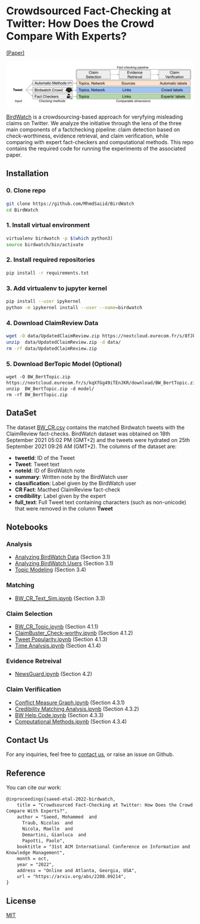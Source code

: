 # Crowdsourced Fact-Checking at Twitter: How Does the Crowd Compare With Experts?
[(Paper)](https://arxiv.org/abs/2208.09214)

![Comparing BirdWatch against expert fact-checkers and computational methods. ](BW.png)

[BirdWatch](https://blog.twitter.com/en_us/topics/product/2021/introducing-birdwatch-a-community-based-approach-to-misinformation) is a crowdsourcing-based approach for veryfying misleading claims on Twitter. We analyze the initiative through the lens of the three main components of a factchecking pipeline: claim detection based on check-worthiness, evidence retrieval, and claim verification, while comparing with expert fact-checkers and computational methods. This repo contains the required code for running the experiments of the associated paper.


## Installation

### 0. Clone repo
```bash
git clone https://github.com/MhmdSaiid/BirdWatch
cd BirdWatch
```

### 1. Install virtual environment
```bash
virtualenv birdwatch -p $(which python3)
source birdwatch/bin/activate
```

### 2. Install required repositories
```bash
pip install -r requirements.txt
```

### 3. Add virtualenv to jupyter kernel
```bash
pip install --user ipykernel
python -m ipykernel install --user --name=birdwatch
```

### 4. Download ClaimReview Data
```bash
wget -O data/UpdatedClaimReview.zip https://nextcloud.eurecom.fr/s/8fJkTEQH9QeaaxQ/download/UpdatedClaimReview.zip
unzip  data/UpdatedClaimReview.zip -d data/
rm -rf data/UpdatedClaimReview.zip
```
### 5. Download BerTopic Model (Optional)
```
wget -O BW_BertTopic.zip https://nextcloud.eurecom.fr/s/kqXfGg49iTEnJKR/download/BW_BertTopic.zip
unzip  BW_BertTopic.zip -d model/
rm -rf BW_BertTopic.zip
```




## DataSet

The dataset [BW_CR.csv](data/BW_CR.csv) contains the matched Birdwatch tweets with the ClaimReview fact-checks.
BirdWatch dataset was obtained on 18th September 2021 05:02 PM (GMT+2) and the tweets were hydrated on 25th September  2021 09:26 AM (GMT+2).
The columns of the dataset are:

* __tweetId__: ID of the Tweet
* __Tweet__: Tweet text
* __noteId__: ID of BirdWatch note
* __summary__: Written note by the BirdWatch user
* __classification__: Label given by the BirdWatch user
* __CR Fact__: Macthed ClaimReview fact-check
* __credibility__: Label given by the expert
* __full_text__: Full Tweet text containing characters (such as non-unicode) that were removed in the column __Tweet__


## Notebooks


### Analysis 

* [Analyzing BirdWatch Data](notebooks/BirdWatch_Analysis.ipynb) (Section 3.1)
* [Analyzing BirdWatch Users](notebooks/BirdWatch_User_Analysis.ipynb) (Section 3.1)
* [Topic Modeling](notebooks/Topic_Modeling.ipynb) (Section 3.4)


### Matching
* [BW_CR_Text_Sim.ipynb](notebooks/BW_CR_Text_Sim.ipynb) (Section 3.3)


### Claim Selection
* [BW_CR_Topic.ipynb](notebooks/BW_CR_Topic.ipynb) (Section 4.1.1)
* [ClaimBuster_Check-worthy.ipynb](notebooks/ClaimBuster_Check-worthy.ipynb) (Section 4.1.2)
* [Tweet Popularity.ipynb](notebooks/Tweet_Popularity.ipynb) (Section 4.1.3)
* [Time Analysis.ipynb](notebooks/Time_Analysis.ipynb) (Section 4.1.4)


### Evidence Retreival
* [NewsGuard.ipynb](notebooks/NewsGuard.ipynb) (Section 4.2)

### Claim Verifiication
* [Conflict Measure Graph.ipynb](notebooks/Conflict_Measure_Graph.ipynb) (Section 4.3.1)
* [Credibility Matching Analysis.ipynb](notebooks/Credibility_Matching_Analysis.ipynb) (Section 4.3.2)
* [BW Help Code.ipynb](notebooks/BW_Help_Code.ipynb) (Section 4.3.3)
* [Computational Methods.ipynb](notebooks/Computational_Methods.ipynb) (Section 4.3.4)


## Contact Us
For any inquiries, feel free to [contact us](mailto:saeedm@eurecom.fr), or raise an issue on Github.


## Reference
You can cite our work:

```
@inproceedings{saeed-etal-2022-birdwatch,
    title = "Crowdsourced Fact-Checking at Twitter: How Does the Crowd Compare With Experts?",
    author = "Saeed, Mohammed  and
      Traub, Nicolas  and
      Nicola, Maelle  and
      Demartini, Gianluca  and
      Papotti, Paolo",
    booktitle = "31st ACM International Conference on Information and Knowledge Management",
    month = oct,
    year = "2022",
    address = "Online and Atlanta, Georgia, USA",
    url = "https://arxiv.org/abs/2208.09214",
}
```

## License
[MIT](https://choosealicense.com/licenses/mit/)